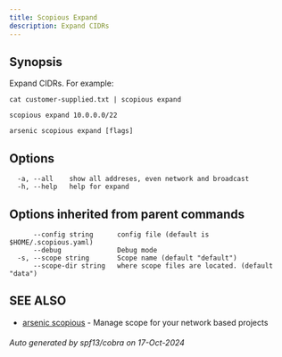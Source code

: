 ```yaml
---
title: Scopious Expand
description: Expand CIDRs
---
```


## Synopsis

Expand CIDRs. For example:

	cat customer-supplied.txt | scopious expand

	scopious expand 10.0.0.0/22


```
arsenic scopious expand [flags]
```

## Options

```
  -a, --all    show all addreses, even network and broadcast
  -h, --help   help for expand
```

## Options inherited from parent commands

```
      --config string      config file (default is $HOME/.scopious.yaml)
      --debug              Debug mode
  -s, --scope string       Scope name (default "default")
      --scope-dir string   where scope files are located. (default "data")
```

## SEE ALSO

* [arsenic scopious](arsenic_scopious.md)	 - Manage scope for your network based projects

###### Auto generated by spf13/cobra on 17-Oct-2024
